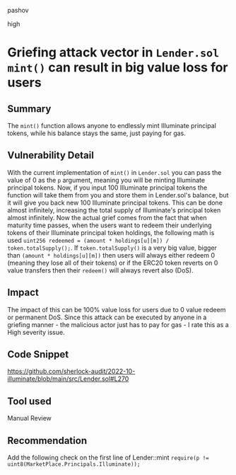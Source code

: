 pashov

high

# Griefing attack vector in `Lender.sol` `mint()` can result in big value loss for users

## Summary
The `mint()` function allows anyone to endlessly mint Illuminate principal tokens, while his balance stays the same, just paying for gas.

## Vulnerability Detail
With the current implementation of `mint()` in `Lender.sol` you can pass the value of 0 as the `p` argument, meaning you will be minting Illuminate principal tokens. Now, if you input 100 Illuminate principal tokens the function will take them from you and store them in Lender.sol's balance, but it will give you back new 100 Illuminate principal tokens. This can be done almost infinitely, increasing the total supply of Illuminate's principal token almost infinitely. 
Now the actual grief comes from the fact that when maturity time passes, when the users want to redeem their underlying tokens of their Illuminate principal token holdings, the following math is used `uint256 redeemed = (amount * holdings[u][m]) / token.totalSupply();`. If `token.totalSupply()` is a very big value, bigger than `(amount * holdings[u][m])` then users will always either redeem 0 (meaning they lose all of their tokens) or if the ERC20 token reverts on 0 value transfers then their `redeem()` will always revert also (DoS).

## Impact
The impact of this can be 100% value loss for users due to 0 value redeem or permanent DoS. Since this attack can be executed by anyone in a griefing manner - the malicious actor just has to pay for gas - I rate this as a High severity issue.

## Code Snippet
https://github.com/sherlock-audit/2022-10-illuminate/blob/main/src/Lender.sol#L270
## Tool used

Manual Review

## Recommendation
Add the following check on the first line of Lender::mint
`require(p != uint8(MarketPlace.Principals.Illuminate));`